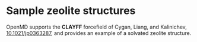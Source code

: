 # Sample zeolite structures

OpenMD supports the **CLAYFF** forcefield of Cygan, Liang, and Kalinichev, [10.1021/jp0363287](https://doi.org/10.1021/jp0363287),  and provides an example of a solvated zeolite structure.
